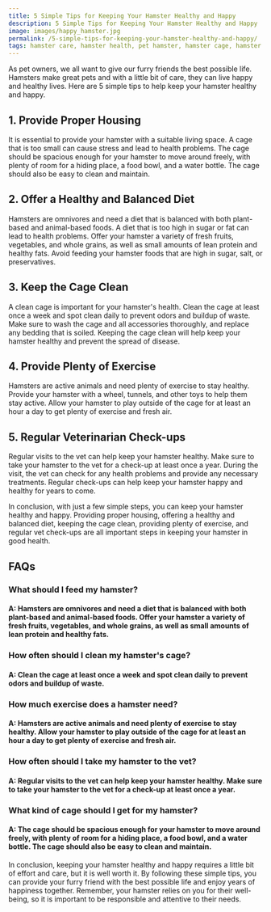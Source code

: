 ```yaml
---
title: 5 Simple Tips for Keeping Your Hamster Healthy and Happy
description: 5 Simple Tips for Keeping Your Hamster Healthy and Happy
image: images/happy_hamster.jpg
permalink: /5-simple-tips-for-keeping-your-hamster-healthy-and-happy/
tags: hamster care, hamster health, pet hamster, hamster cage, hamster nutrition, hamster exercise, hamster toys, hamster grooming, hamster vet visit, hamster happiness
---
```



As pet owners, we all want to give our furry friends the best possible life. Hamsters make great pets and with a little bit of care, they can live happy and healthy lives. Here are 5 simple tips to help keep your hamster healthy and happy.

## 1. Provide Proper Housing
It is essential to provide your hamster with a suitable living space. A cage that is too small can cause stress and lead to health problems. The cage should be spacious enough for your hamster to move around freely, with plenty of room for a hiding place, a food bowl, and a water bottle. The cage should also be easy to clean and maintain.

## 2. Offer a Healthy and Balanced Diet
Hamsters are omnivores and need a diet that is balanced with both plant-based and animal-based foods. A diet that is too high in sugar or fat can lead to health problems. Offer your hamster a variety of fresh fruits, vegetables, and whole grains, as well as small amounts of lean protein and healthy fats. Avoid feeding your hamster foods that are high in sugar, salt, or preservatives.

## 3. Keep the Cage Clean
A clean cage is important for your hamster's health. Clean the cage at least once a week and spot clean daily to prevent odors and buildup of waste. Make sure to wash the cage and all accessories thoroughly, and replace any bedding that is soiled. Keeping the cage clean will help keep your hamster healthy and prevent the spread of disease.

## 4. Provide Plenty of Exercise
Hamsters are active animals and need plenty of exercise to stay healthy. Provide your hamster with a wheel, tunnels, and other toys to help them stay active. Allow your hamster to play outside of the cage for at least an hour a day to get plenty of exercise and fresh air.

## 5. Regular Veterinarian Check-ups
Regular visits to the vet can help keep your hamster healthy. Make sure to take your hamster to the vet for a check-up at least once a year. During the visit, the vet can check for any health problems and provide any necessary treatments. Regular check-ups can help keep your hamster happy and healthy for years to come.

In conclusion, with just a few simple steps, you can keep your hamster healthy and happy. Providing proper housing, offering a healthy and balanced diet, keeping the cage clean, providing plenty of exercise, and regular vet check-ups are all important steps in keeping your hamster in good health.

## FAQs
### What should I feed my hamster?
#### A: Hamsters are omnivores and need a diet that is balanced with both plant-based and animal-based foods. Offer your hamster a variety of fresh fruits, vegetables, and whole grains, as well as small amounts of lean protein and healthy fats.

### How often should I clean my hamster's cage?
#### A: Clean the cage at least once a week and spot clean daily to prevent odors and buildup of waste.

### How much exercise does a hamster need?
#### A: Hamsters are active animals and need plenty of exercise to stay healthy. Allow your hamster to play outside of the cage for at least an hour a day to get plenty of exercise and fresh air.

### How often should I take my hamster to the vet?
#### A: Regular visits to the vet can help keep your hamster healthy. Make sure to take your hamster to the vet for a check-up at least once a year.

### What kind of cage should I get for my hamster?
#### A: The cage should be spacious enough for your hamster to move around freely, with plenty of room for a hiding place, a food bowl, and a water bottle. The cage should also be easy to clean and maintain.


In conclusion, keeping your hamster healthy and happy requires a little bit of effort and care, but it is well worth it. By following these simple tips, you can provide your furry friend with the best possible life and enjoy years of happiness together. Remember, your hamster relies on you for their well-being, so it is important to be responsible and attentive to their needs.

